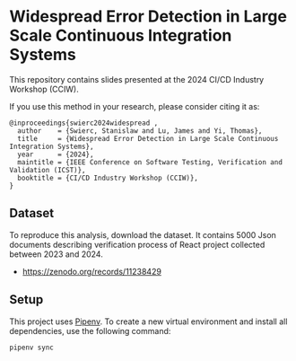 # Widespread Error Detection in Large Scale Continuous Integration Systems

This repository contains slides presented at the 2024 CI/CD Industry Workshop (CCIW).

If you use this method in your research, please consider citing it as:
```
@inproceedings{swierc2024widespread ,
  author    = {Swierc, Stanislaw and Lu, James and Yi, Thomas},
  title     = {Widespread Error Detection in Large Scale Continuous Integration Systems},
  year      = {2024},
  maintitle = {IEEE Conference on Software Testing, Verification and Validation (ICST)},
  booktitle = {CI/CD Industry Workshop (CCIW)},
}
```

## Dataset
To reproduce this analysis, download the dataset. It contains  5000 Json documents describing verification process of React project collected between 2023 and 2024.

- https://zenodo.org/records/11238429

## Setup
This project uses [Pipenv](https://pipenv.pypa.io/). To create a new virtual environment and install all dependencies, use the following command:

```bash
pipenv sync
```

